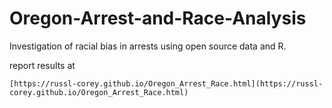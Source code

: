 # Oregon-Arrest-and-Race-Analysis
Investigation of racial bias in arrests using open source data and R.

report results at

    [https://russl-corey.github.io/Oregon_Arrest_Race.html](https://russl-corey.github.io/Oregon_Arrest_Race.html)
